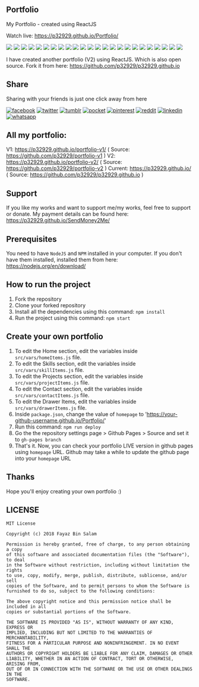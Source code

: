 ## Portfolio
My Portfolio - created using ReactJS

Watch live: https://p32929.github.io/Portfolio/

[![](https://badgen.net/github/release/p32929/Portfolio)]() [![](https://badgen.net/github/release/p32929/Portfolio/stable)]() [![](https://badgen.net/github/tag/p32929/Portfolio)]() [![](https://badgen.net/github/watchers/p32929/Portfolio)]() [![](https://badgen.net/github/checks/p32929/Portfolio)]() [![](https://badgen.net/github/status/p32929/Portfolio)]() [![](https://badgen.net/github/stars/p32929/Portfolio)]() [![](https://badgen.net/github/forks/p32929/Portfolio)]() [![](https://badgen.net/github/issues/p32929/Portfolio)]() [![](https://badgen.net/github/open-issues/p32929/Portfolio)]() [![](https://badgen.net/github/closed-issues/p32929/Portfolio)]() [![](https://badgen.net/github/label-issues/p32929/Portfolio/help-wanted/open)]() [![](https://badgen.net/github/prs/p32929/Portfolio)]() [![](https://badgen.net/github/open-prs/p32929/Portfolio)]() [![](https://badgen.net/github/closed-prs/p32929/Portfolio)]() [![](https://badgen.net/github/merged-prs/p32929/Portfolio)]() [![](https://badgen.net/github/commits/p32929/Portfolio)]() [![](https://badgen.net/github/last-commit/p32929/Portfolio)]() [![](https://badgen.net/github/branches/p32929/Portfolio)]() [![](https://badgen.net/github/releases/p32929/Portfolio)]() [![](https://badgen.net/github/tags/p32929/Portfolio)]() [![](https://badgen.net/github/license/p32929/Portfolio)]() [![](https://badgen.net/github/contributors/p32929/Portfolio)]() [![](https://badgen.net/github/dependents-pkg/p32929/Portfolio)]() 

I have created another portfolio (V2) using ReactJS. Which is also open source. Fork it from here: https://github.com/p32929/p32929.github.io

## Share
Sharing with your friends is just one click away from here

[![facebook](https://image.flaticon.com/icons/png/32/124/124010.png)](https://www.facebook.com/sharer/sharer.php?u=https://github.com/p32929/Portfolio)
[![twitter](https://image.flaticon.com/icons/png/32/124/124021.png)](https://twitter.com/intent/tweet?source=https://github.com/p32929/Portfolio)
[![tumblr](https://image.flaticon.com/icons/png/32/124/124012.png)](https://www.tumblr.com/share?v=3&u=https://github.com/p32929/Portfolio)
[![pocket](https://image.flaticon.com/icons/png/32/732/732238.png)](https://getpocket.com/save?url=https://github.com/p32929/Portfolio)
[![pinterest](https://image.flaticon.com/icons/png/32/124/124039.png)](https://pinterest.com/pin/create/button/?url=https://github.com/p32929/Portfolio)
[![reddit](https://image.flaticon.com/icons/png/32/2111/2111589.png)](https://www.reddit.com/submit?url=https://github.com/p32929/Portfolio)
[![linkedin](https://image.flaticon.com/icons/png/32/1409/1409945.png)](https://www.linkedin.com/shareArticle?mini=true&url=https://github.com/p32929/Portfolio)
[![whatsapp](https://image.flaticon.com/icons/png/32/733/733585.png)](https://api.whatsapp.com/send?text=https://github.com/p32929/Portfolio)

## All my portfolio:
V1: https://p32929.github.io/portfolio-v1/ ( Source: https://github.com/p32929/portfolio-v1 )
V2: https://p32929.github.io/portfolio-v2/ ( Source: https://github.com/p32929/portfolio-v2 )
Current: https://p32929.github.io/ ( Source: https://github.com/p32929/p32929.github.io )

## Support
If you like my works and want to support me/my works, feel free to support or donate. My payment details can be found here: https://p32929.github.io/SendMoney2Me/

## Prerequisites
You need to have `NodeJS` and `NPM` installed in your computer.
If you don't have them installed, installed them from here: https://nodejs.org/en/download/

## How to run the project
1. Fork the repository
2. Clone your forked repository
3. Install all the dependencies using this command:
`npm install`
4. Run the project using this command:
`npm start`

## Create your own portfolio
1. To edit the Home section, edit the variables inside `src/vars/homeItems.js` file.
2. To edit the Skills section, edit the variables inside `src/vars/skillItems.js` file.
3. To edit the Projects section, edit the variables inside `src/vars/projectItems.js` file.
4. To edit the Contact section, edit the variables inside `src/vars/contactItems.js` file.
5. To edit the Drawer Items, edit the variables inside `src/vars/drawerItems.js` file.
6. Inside `package.json`, change the value of `homepage` to 'https://your-github-username.github.io/Portfolio/'
7. Run this command: `npm run deploy`
8. Go the the repository settings page > Github Pages > Source and set it to `gh-pages branch`
9. That's it. Now, you can check your portfolio LIVE version in github pages using `homepage` URL. Github may take a while to update the github page into your `homepage` URL

## Thanks
Hope you'll enjoy creating your own portfolio :)

## LICENSE
```
MIT License

Copyright (c) 2018 Fayaz Bin Salam

Permission is hereby granted, free of charge, to any person obtaining a copy
of this software and associated documentation files (the "Software"), to deal
in the Software without restriction, including without limitation the rights
to use, copy, modify, merge, publish, distribute, sublicense, and/or sell
copies of the Software, and to permit persons to whom the Software is
furnished to do so, subject to the following conditions:

The above copyright notice and this permission notice shall be included in all
copies or substantial portions of the Software.

THE SOFTWARE IS PROVIDED "AS IS", WITHOUT WARRANTY OF ANY KIND, EXPRESS OR
IMPLIED, INCLUDING BUT NOT LIMITED TO THE WARRANTIES OF MERCHANTABILITY,
FITNESS FOR A PARTICULAR PURPOSE AND NONINFRINGEMENT. IN NO EVENT SHALL THE
AUTHORS OR COPYRIGHT HOLDERS BE LIABLE FOR ANY CLAIM, DAMAGES OR OTHER
LIABILITY, WHETHER IN AN ACTION OF CONTRACT, TORT OR OTHERWISE, ARISING FROM,
OUT OF OR IN CONNECTION WITH THE SOFTWARE OR THE USE OR OTHER DEALINGS IN THE
SOFTWARE.
```
